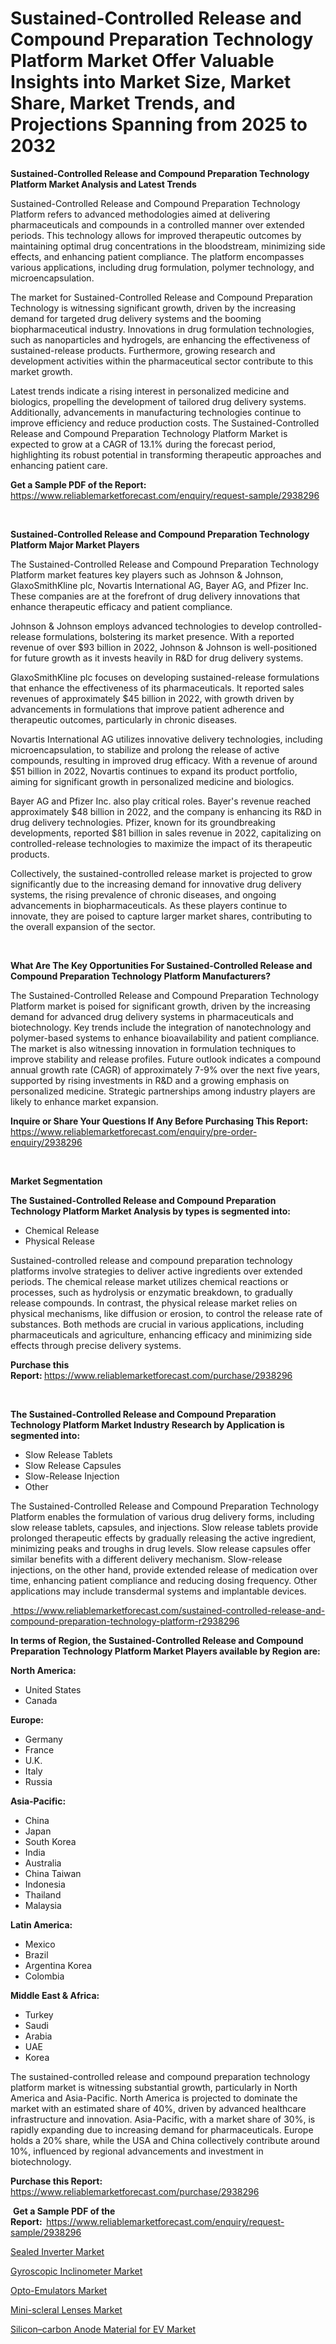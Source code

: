 <p><h1>Sustained-Controlled Release and Compound Preparation Technology Platform Market Offer Valuable Insights into Market Size, Market Share, Market Trends, and Projections Spanning from 2025 to 2032</h1></p><p><strong>Sustained-Controlled Release and Compound Preparation Technology Platform Market Analysis and Latest Trends</strong></p>
<p><p>Sustained-Controlled Release and Compound Preparation Technology Platform refers to advanced methodologies aimed at delivering pharmaceuticals and compounds in a controlled manner over extended periods. This technology allows for improved therapeutic outcomes by maintaining optimal drug concentrations in the bloodstream, minimizing side effects, and enhancing patient compliance. The platform encompasses various applications, including drug formulation, polymer technology, and microencapsulation.</p><p>The market for Sustained-Controlled Release and Compound Preparation Technology is witnessing significant growth, driven by the increasing demand for targeted drug delivery systems and the booming biopharmaceutical industry. Innovations in drug formulation technologies, such as nanoparticles and hydrogels, are enhancing the effectiveness of sustained-release products. Furthermore, growing research and development activities within the pharmaceutical sector contribute to this market growth.</p><p>Latest trends indicate a rising interest in personalized medicine and biologics, propelling the development of tailored drug delivery systems. Additionally, advancements in manufacturing technologies continue to improve efficiency and reduce production costs. The Sustained-Controlled Release and Compound Preparation Technology Platform Market is expected to grow at a CAGR of 13.1% during the forecast period, highlighting its robust potential in transforming therapeutic approaches and enhancing patient care.</p></p>
<p><strong>Get a Sample PDF of the Report:&nbsp;</strong> <a href="https://www.reliablemarketforecast.com/enquiry/request-sample/2938296?utm_campaign=1080&utm_medium=2&utm_source=Github&utm_content=ia&utm_term=15032025&utm_id=sustained-controlled-release-and-compound-preparation-technology-platform">https://www.reliablemarketforecast.com/enquiry/request-sample/2938296</a></p>
<p>&nbsp;</p>
<p><strong>Sustained-Controlled Release and Compound Preparation Technology Platform Major Market Players</strong></p>
<p><p>The Sustained-Controlled Release and Compound Preparation Technology Platform market features key players such as Johnson & Johnson, GlaxoSmithKline plc, Novartis International AG, Bayer AG, and Pfizer Inc. These companies are at the forefront of drug delivery innovations that enhance therapeutic efficacy and patient compliance.</p><p>Johnson & Johnson employs advanced technologies to develop controlled-release formulations, bolstering its market presence. With a reported revenue of over $93 billion in 2022, Johnson & Johnson is well-positioned for future growth as it invests heavily in R&D for drug delivery systems.</p><p>GlaxoSmithKline plc focuses on developing sustained-release formulations that enhance the effectiveness of its pharmaceuticals. It reported sales revenues of approximately $45 billion in 2022, with growth driven by advancements in formulations that improve patient adherence and therapeutic outcomes, particularly in chronic diseases.</p><p>Novartis International AG utilizes innovative delivery technologies, including microencapsulation, to stabilize and prolong the release of active compounds, resulting in improved drug efficacy. With a revenue of around $51 billion in 2022, Novartis continues to expand its product portfolio, aiming for significant growth in personalized medicine and biologics.</p><p>Bayer AG and Pfizer Inc. also play critical roles. Bayer's revenue reached approximately $48 billion in 2022, and the company is enhancing its R&D in drug delivery technologies. Pfizer, known for its groundbreaking developments, reported $81 billion in sales revenue in 2022, capitalizing on controlled-release technologies to maximize the impact of its therapeutic products.</p><p>Collectively, the sustained-controlled release market is projected to grow significantly due to the increasing demand for innovative drug delivery systems, the rising prevalence of chronic diseases, and ongoing advancements in biopharmaceuticals. As these players continue to innovate, they are poised to capture larger market shares, contributing to the overall expansion of the sector.</p></p>
<p>&nbsp;</p>
<p><strong>What Are The Key Opportunities For Sustained-Controlled Release and Compound Preparation Technology Platform Manufacturers?</strong></p>
<p><p>The Sustained-Controlled Release and Compound Preparation Technology Platform market is poised for significant growth, driven by the increasing demand for advanced drug delivery systems in pharmaceuticals and biotechnology. Key trends include the integration of nanotechnology and polymer-based systems to enhance bioavailability and patient compliance. The market is also witnessing innovation in formulation techniques to improve stability and release profiles. Future outlook indicates a compound annual growth rate (CAGR) of approximately 7-9% over the next five years, supported by rising investments in R&D and a growing emphasis on personalized medicine. Strategic partnerships among industry players are likely to enhance market expansion.</p></p>
<p><strong>Inquire or Share Your Questions If Any Before Purchasing This Report:</strong> <a href="https://www.reliablemarketforecast.com/enquiry/pre-order-enquiry/2938296?utm_campaign=1080&utm_medium=2&utm_source=Github&utm_content=ia&utm_term=15032025&utm_id=sustained-controlled-release-and-compound-preparation-technology-platform">https://www.reliablemarketforecast.com/enquiry/pre-order-enquiry/2938296</a></p>
<p>&nbsp;</p>
<p><strong>Market Segmentation</strong></p>
<p><strong>The Sustained-Controlled Release and Compound Preparation Technology Platform Market Analysis by types is segmented into:</strong></p>
<p><ul><li>Chemical Release</li><li>Physical Release</li></ul></p>
<p><p>Sustained-controlled release and compound preparation technology platforms involve strategies to deliver active ingredients over extended periods. The chemical release market utilizes chemical reactions or processes, such as hydrolysis or enzymatic breakdown, to gradually release compounds. In contrast, the physical release market relies on physical mechanisms, like diffusion or erosion, to control the release rate of substances. Both methods are crucial in various applications, including pharmaceuticals and agriculture, enhancing efficacy and minimizing side effects through precise delivery systems.</p></p>
<p><strong>Purchase this Report:&nbsp;</strong><a href="https://www.reliablemarketforecast.com/purchase/2938296?utm_campaign=1080&utm_medium=2&utm_source=Github&utm_content=ia&utm_term=15032025&utm_id=sustained-controlled-release-and-compound-preparation-technology-platform">https://www.reliablemarketforecast.com/purchase/2938296</a></p>
<p>&nbsp;</p>
<p><strong>The Sustained-Controlled Release and Compound Preparation Technology Platform Market Industry Research by Application is segmented into:</strong></p>
<p><ul><li>Slow Release Tablets</li><li>Slow Release Capsules</li><li>Slow-Release Injection</li><li>Other</li></ul></p>
<p><p>The Sustained-Controlled Release and Compound Preparation Technology Platform enables the formulation of various drug delivery forms, including slow release tablets, capsules, and injections. Slow release tablets provide prolonged therapeutic effects by gradually releasing the active ingredient, minimizing peaks and troughs in drug levels. Slow release capsules offer similar benefits with a different delivery mechanism. Slow-release injections, on the other hand, provide extended release of medication over time, enhancing patient compliance and reducing dosing frequency. Other applications may include transdermal systems and implantable devices.</p></p>
<p><a href="https://www.reliablemarketforecast.com/sustained-controlled-release-and-compound-preparation-technology-platform-r2938296?utm_campaign=1080&utm_medium=2&utm_source=Github&utm_content=ia&utm_term=15032025&utm_id=sustained-controlled-release-and-compound-preparation-technology-platform">&nbsp;https://www.reliablemarketforecast.com/sustained-controlled-release-and-compound-preparation-technology-platform-r2938296</a></p>
<p><strong>In terms of Region, the Sustained-Controlled Release and Compound Preparation Technology Platform Market Players available by Region are:</strong></p>
<p>
    <p> <strong> North America: </strong>
        <ul>
            <li>United States</li>
            <li>Canada</li>
        </ul>
        </p> 
    <p> <strong> Europe: </strong>
        <ul>
            <li>Germany</li>
            <li>France</li>
            <li>U.K.</li>
            <li>Italy</li>
            <li>Russia</li>
        </ul>
        </p> 
    <p> <strong> Asia-Pacific: </strong>
        <ul>
            <li>China</li>
            <li>Japan</li>
            <li>South Korea</li>
            <li>India</li>
            <li>Australia</li>
            <li>China Taiwan</li>
            <li>Indonesia</li>
            <li>Thailand</li>
            <li>Malaysia</li>
        </ul>
        </p> 
    <p> <strong> Latin America: </strong>
        <ul>
            <li>Mexico</li>
            <li>Brazil</li>
            <li>Argentina Korea</li>
            <li>Colombia</li>
        </ul>
        </p> 
    <p> <strong> Middle East & Africa: </strong>
        <ul>
            <li>Turkey</li>
            <li>Saudi</li>
            <li>Arabia</li>
            <li>UAE</li>
            <li>Korea</li>
        </ul>
    </p>
    </p>
<p><p>The sustained-controlled release and compound preparation technology platform market is witnessing substantial growth, particularly in North America and Asia-Pacific. North America is projected to dominate the market with an estimated share of 40%, driven by advanced healthcare infrastructure and innovation. Asia-Pacific, with a market share of 30%, is rapidly expanding due to increasing demand for pharmaceuticals. Europe holds a 20% share, while the USA and China collectively contribute around 10%, influenced by regional advancements and investment in biotechnology.</p></p>
<p><strong>Purchase this Report: </strong><a href="https://www.reliablemarketforecast.com/purchase/2938296?utm_campaign=1080&utm_medium=2&utm_source=Github&utm_content=ia&utm_term=15032025&utm_id=sustained-controlled-release-and-compound-preparation-technology-platform">https://www.reliablemarketforecast.com/purchase/2938296</a></p>
<p>&nbsp;<strong>Get a Sample PDF of the Report:&nbsp;&nbsp;</strong><a href="https://www.reliablemarketforecast.com/enquiry/request-sample/2938296?utm_campaign=1080&utm_medium=2&utm_source=Github&utm_content=ia&utm_term=15032025&utm_id=sustained-controlled-release-and-compound-preparation-technology-platform">https://www.reliablemarketforecast.com/enquiry/request-sample/2938296</a></p>
<p><strong></strong></p>
<p><p><a href="https://github.com/yaldotiedegq/Market-Research-Report-List-1/blob/main/sealed-inverter-market.md?utm_campaign=1080&utm_medium=2&utm_source=Github&utm_content=ia&utm_term=15032025&utm_id=sustained-controlled-release-and-compound-preparation-technology-platform">Sealed Inverter Market</a></p><p><a href="https://github.com/cingozascard/Market-Research-Report-List-1/blob/main/gyroscopic-inclinometer-market.md?utm_campaign=1080&utm_medium=2&utm_source=Github&utm_content=ia&utm_term=15032025&utm_id=sustained-controlled-release-and-compound-preparation-technology-platform">Gyroscopic Inclinometer Market</a></p><p><a href="https://github.com/zalubakoraka/Market-Research-Report-List-1/blob/main/opto-emulators-market.md?utm_campaign=1080&utm_medium=2&utm_source=Github&utm_content=ia&utm_term=15032025&utm_id=sustained-controlled-release-and-compound-preparation-technology-platform">Opto-Emulators Market</a></p><p><a href="https://github.com/airitaursela/Market-Research-Report-List-1/blob/main/mini-scleral-lenses-market.md?utm_campaign=1080&utm_medium=2&utm_source=Github&utm_content=ia&utm_term=15032025&utm_id=sustained-controlled-release-and-compound-preparation-technology-platform">Mini-scleral Lenses Market</a></p><p><a href="https://github.com/sacmatidora/Market-Research-Report-List-1/blob/main/siliconcarbon-anode-material-for-ev-market.md?utm_campaign=1080&utm_medium=2&utm_source=Github&utm_content=ia&utm_term=15032025&utm_id=sustained-controlled-release-and-compound-preparation-technology-platform">Silicon–carbon Anode Material for EV Market</a></p></p>